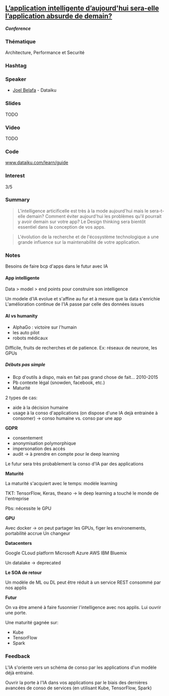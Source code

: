 ## [L’application intelligente d’aujourd'hui sera-elle l’application absurde de demain?](https://cfp.devoxx.fr/2019/talk/FXB-4489/L’application_intelligente_d’aujourd'hui_sera-elle_l’application_absurde_de_demain%3F_)
**_Conference_**

### Thématique

Architecture, Performance et Securité

### Hashtag

### Speaker

* [Joel Belafa](https://www.twitter.com/@jbelafa) - Dataiku

### Slides

TODO

### Video

TODO

### Code

www.dataiku.com/learn/guide

### Interest

3/5

### Summary

> L'intelligence articificelle est très à la mode aujourd'hui mais le sera-t-elle demain? Comment éviter aujourd'hui les problèmes qu'il pourrait y avoir demain sur votre app? Le Design thinking sera bientôt essentiel dans la conception de vos apps.
  
> L'évolution de la recherche et de l'écosystème technologique a une grande influence sur la maintenabilité de votre application.

### Notes

Besoins de faire bcp d'apps dans le futur avec IA

#### App intelligente

Data > model > end points pour construire son intelligence

Un modele d'IA evolue et s'affine au fur et à mesure que la data s'enrichie
L'amélioration continue de l'IA passe par celle des données issues

#### AI vs humanity

- AlphaGo : victoire sur l'humain
- les auto pilot
- robots médicaux

Difficile, fruits de recherches et de patience.
Ex: réseaux de neurone, les GPUs

##### Débuts pas simple

- Bcp d'outils à dispo, mais en fait pas grand chose de fait... 2010-2015
- Pb contexte légal (snowden, facebook, etc.)
- Maturité

2 types de cas:
- aide à la décision humaine
- usage à la conso d'applications (on dispose d'une IA dejà entrainée à consomer)
-> conso humaine vs. conso par une app

**GDPR**

- consentement
- anonymisation polymorphique
- impersonation des accès
- audit
-> à prendre en compte pour le deep learning

Le futur sera très probablement la conso d'IA par des applications

**Maturité**

La maturité s'acquiert avec le temps: modèle learning

TKT: TensorFlow, Keras, theano
-> le deep learning a touché le monde de l'entreprise

Pbs: nécessite le GPU

**GPU**

Avec docker -> on peut partager les GPUs, figer les environements, portabilité accrue
Un changeur

**Datacenters**

Google CLoud platform
Microsoft Azure
AWS
IBM Bluemix

Un datalake -> deprecated

**Le SOA de retour**

Un modèle de ML ou DL peut être réduit à un service REST consommé par nos applis

**Futur**

On va être amené à faire fusonnier l'intelligence avec nos applis.
Lui ouvrir une porte.

Une maturité gagnée sur:
- Kube
- TensorFlow
- Spark

### Feedback

L'IA s'oriente vers un schéma de conso par les applications d'un modèle déjà entrainé.

Ouvrir la porte à l'IA dans vos applications par le biais des dernières avancées de conso de services (en utilisant Kube, TensorFlow, Spark)
